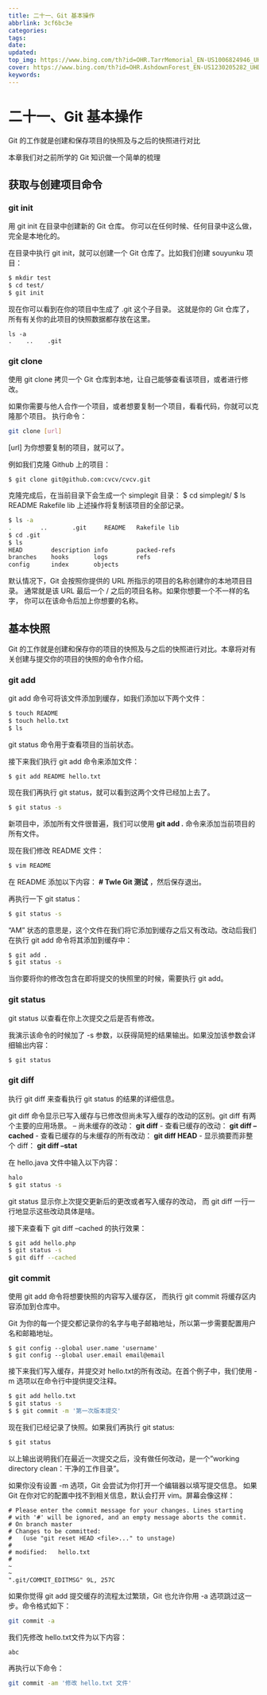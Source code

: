 ```yaml
---
title: 二十一、Git 基本操作
abbrlink: 3cf6bc3e
categories: 
tags: 
date: 
updated: 
top_img: https://www.bing.com/th?id=OHR.TarrMemorial_EN-US1006824946_UHD.jpg
cover: https://www.bing.com/th?id=OHR.AshdownForest_EN-US1230205282_UHD.jpg
keywords: 
---
```

# 二十一、Git 基本操作

Git 的工作就是创建和保存项目的快照及与之后的快照进行对比

本章我们对之前所学的 Git 知识做一个简单的梳理

## 获取与创建项目命令

### git init

用 git init 在目录中创建新的 Git 仓库。 你可以在任何时候、任何目录中这么做，完全是本地化的。

在目录中执行 git init，就可以创建一个 Git 仓库了。比如我们创建 souyunku 项目：

```sh
$ mkdir test
$ cd test/
$ git init
```

现在你可以看到在你的项目中生成了 .git 这个子目录。 这就是你的 Git 仓库了，所有有关你的此项目的快照数据都存放在这里。

```
ls -a
.    ..    .git
```

### git clone

使用 git clone 拷贝一个 Git 仓库到本地，让自己能够查看该项目，或者进行修改。

如果你需要与他人合作一个项目，或者想要复制一个项目，看看代码，你就可以克隆那个项目。 执行命令：

```sh
git clone [url]
```

[url] 为你想要复制的项目，就可以了。

例如我们克隆 Github 上的项目：

```
$ git clone git@github.com:cvcv/cvcv.git
```

克隆完成后，在当前目录下会生成一个 simplegit 目录： $ cd simplegit/ $ ls README Rakefile lib 上述操作将复制该项目的全部记录。

```sh
$ ls -a
.        ..       .git     README   Rakefile lib
$ cd .git
$ ls
HEAD        description info        packed-refs
branches    hooks       logs        refs
config      index       objects
```

默认情况下，Git 会按照你提供的 URL 所指示的项目的名称创建你的本地项目目录。 通常就是该 URL 最后一个 / 之后的项目名称。如果你想要一个不一样的名字， 你可以在该命令后加上你想要的名称。

## 基本快照

Git 的工作就是创建和保存你的项目的快照及与之后的快照进行对比。本章将对有关创建与提交你的项目的快照的命令作介绍。

### git add

git add 命令可将该文件添加到缓存，如我们添加以下两个文件：

```sh
$ touch README
$ touch hello.txt
$ ls
```

git status 命令用于查看项目的当前状态。

接下来我们执行 git add 命令来添加文件：

```
$ git add README hello.txt
```

现在我们再执行 git status，就可以看到这两个文件已经加上去了。

```sh
$ git status -s
```

新项目中，添加所有文件很普遍，我们可以使用 **git add .** 命令来添加当前项目的所有文件。

现在我们修改 README 文件：

```sh
$ vim README
```

在 README 添加以下内容： **# Twle Git 测试** ，然后保存退出。

再执行一下 git status：

```sh
$ git status -s
```

“AM” 状态的意思是，这个文件在我们将它添加到缓存之后又有改动。改动后我们在执行 git add 命令将其添加到缓存中：

```sh
$ git add .
$ git status -s
```

当你要将你的修改包含在即将提交的快照里的时候，需要执行 git add。

### git status

git status 以查看在你上次提交之后是否有修改。

我演示该命令的时候加了 -s 参数，以获得简短的结果输出。如果没加该参数会详细输出内容：

```sh
$ git status
```

### git diff

执行 git diff 来查看执行 git status 的结果的详细信息。

git diff 命令显示已写入缓存与已修改但尚未写入缓存的改动的区别。git diff 有两个主要的应用场景。 – 尚未缓存的改动： **git diff** - 查看已缓存的改动： **git diff –cached** - 查看已缓存的与未缓存的所有改动： **git diff HEAD** - 显示摘要而非整个 diff： **git diff –stat**

在 hello.java 文件中输入以下内容：

```sh
halo
$ git status -s
```

git status 显示你上次提交更新后的更改或者写入缓存的改动， 而 git diff 一行一行地显示这些改动具体是啥。

接下来查看下 git diff –cached 的执行效果：

```sh
$ git add hello.php 
$ git status -s
$ git diff --cached
```

### git commit

使用 git add 命令将想要快照的内容写入缓存区， 而执行 git commit 将缓存区内容添加到仓库中。

Git 为你的每一个提交都记录你的名字与电子邮箱地址，所以第一步需要配置用户名和邮箱地址。

```
$ git config --global user.name 'username'
$ git config --global user.email email@email
```

接下来我们写入缓存，并提交对 hello.txt的所有改动。在首个例子中，我们使用 -m 选项以在命令行中提供提交注释。

```sh
$ git add hello.txt
$ git status -s
$ $ git commit -m '第一次版本提交'
```

现在我们已经记录了快照。如果我们再执行 git status:

```sh
$ git status
```

以上输出说明我们在最近一次提交之后，没有做任何改动，是一个”working directory clean：干净的工作目录”。

如果你没有设置 -m 选项，Git 会尝试为你打开一个编辑器以填写提交信息。 如果 Git 在你对它的配置中找不到相关信息，默认会打开 vim。屏幕会像这样：

```
# Please enter the commit message for your changes. Lines starting
# with '#' will be ignored, and an empty message aborts the commit.
# On branch master
# Changes to be committed:
#   (use "git reset HEAD <file>..." to unstage)
#
# modified:   hello.txt
#
~
~
".git/COMMIT_EDITMSG" 9L, 257C
```

如果你觉得 git add 提交缓存的流程太过繁琐，Git 也允许你用 -a 选项跳过这一步。命令格式如下：

```sh
git commit -a
```

我们先修改 hello.txt文件为以下内容：

```
abc
```

再执行以下命令：

```sh
git commit -am '修改 hello.txt 文件'
```